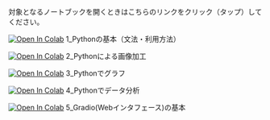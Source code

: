 対象となるノートブックを開くときはこちらのリンクをクリック（タップ）してください。

[![Open In Colab](https://colab.research.google.com/assets/colab-badge.svg)](https://colab.research.google.com/github/hirossk/0920shoyo/blob/main/https://colab.research.google.com/github/hirossk/0920shoyo/blob/main/1_Python%E3%81%AE%E5%9F%BA%E6%9C%AC%EF%BC%88%E6%96%87%E6%B3%95%E3%83%BB%E5%88%A9%E7%94%A8%E6%96%B9%E6%B3%95%EF%BC%89%EF%BC%88%E7%9F%B3%E7%8B%A9%E7%BF%94%E9%99%BD%EF%BC%89.ipynb)
1_Pythonの基本（文法・利用方法）

[![Open In Colab](https://colab.research.google.com/assets/colab-badge.svg)](https://colab.research.google.com/github/hirossk/0920shoyo/blob/main/https://colab.research.google.com/github/hirossk/0920shoyo/blob/main/2_Python%E3%81%AB%E3%82%88%E3%82%8B%E7%94%BB%E5%83%8F%E5%8A%A0%E5%B7%A5%EF%BC%88%E7%9F%B3%E7%8B%A9%E7%BF%94%E9%99%BD%EF%BC%89.ipynb)
2_Pythonによる画像加工

[![Open In Colab](https://colab.research.google.com/assets/colab-badge.svg)](https://colab.research.google.com/github/hirossk/0920shoyo/blob/main/https://colab.research.google.com/github/hirossk/0920shoyo/blob/main/3_Python%E3%81%A7%E3%82%B0%E3%83%A9%E3%83%95%EF%BC%88%E7%9F%B3%E7%8B%A9%E7%BF%94%E9%99%BD%EF%BC%89.ipynb)
3_Pythonでグラフ

[![Open In Colab](https://colab.research.google.com/assets/colab-badge.svg)](https://colab.research.google.com/github/hirossk/0920shoyo/blob/main/https://colab.research.google.com/github/hirossk/0920shoyo/blob/main/4_Python%E3%81%A7%E3%83%87%E3%83%BC%E3%82%BF%E5%88%86%E6%9E%90%EF%BC%88%E7%9F%B3%E7%8B%A9%E7%BF%94%E9%99%BD%EF%BC%89.ipynb)
4_Pythonでデータ分析

[![Open In Colab](https://colab.research.google.com/assets/colab-badge.svg)](https://colab.research.google.com/github/hirossk/0920shoyo/blob/main/5_Gradio(Web%E3%82%A4%E3%83%B3%E3%82%BF%E3%83%95%E3%82%A7%E3%83%BC%E3%82%B9)%E3%81%AE%E5%9F%BA%E6%9C%AC%EF%BC%88%E7%9F%B3%E7%8B%A9%E7%BF%94%E9%99%BD%EF%BC%89.ipynb)
5_Gradio(Webインタフェース)の基本

